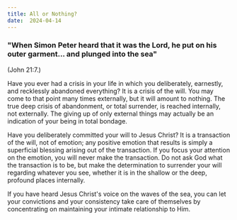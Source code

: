 ```yaml
---
title: All or Nothing?
date:  2024-04-14
---
```


### "When Simon Peter heard that it was the Lord, he put on his outer garment&hellip; and plunged into the sea"  

(John 21:7.)

Have you ever had a crisis in your life in which you deliberately, earnestly, and recklessly abandoned everything?  It is a crisis of the will.  You may come to that point many times externally, but it will amount to nothing.  The true deep crisis of abandonment, or total surrender, is reached internally, not externally.  The giving up of only external things may actually be an indication of your being in total bondage.

Have you deliberately committed your will to Jesus Christ?  It is a transaction of the will, not of emotion; any positive emotion that results is simply a superficial blessing arising out of the transaction.  If you focus your attention on the emotion, you will never make the transaction.  Do not ask God what the transaction is to be, but make the determination to surrender your will regarding whatever you see, whether it is in the shallow or the deep, profound places internally.

If you have heard Jesus Christ's voice on the waves of the sea, you can let your convictions and your consistency take care of themselves by concentrating on maintaining your intimate relationship to Him.
